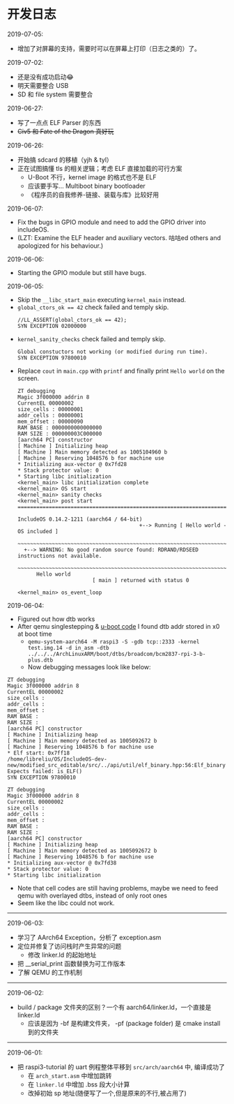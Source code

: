 # 开发日志

2019-07-05:
- 增加了对屏幕的支持，需要时可以在屏幕上打印（日志之类的）了。

2019-07-02:
- 还是没有成功启动😂
- 明天需要整合 USB
- SD 和 file system 需要整合  

2019-06-27:
- 写了一点点 ELF Parser 的东西
- ~~Civ5 和 Fate of the Dragon 真好玩~~

2019-06-26:
- 开始搞 sdcard 的移植（yjh & tyl）
- 正在试图搞懂 tls 的相关逻辑；考虑 ELF 直接加载的可行方案
  - U-Boot 不行，kernel image 的格式也不是 ELF
  - 应该要手写... Multiboot binary bootloader
  - 《程序员的自我修养-链接、装载与库》比较好用

2019-06-07:
- Fix the bugs in GPIO module and need to add the GPIO driver into includeOS.
- (LZT: Examine the ELF header and auxiliary vectors. 咕咕ed others and apologized for his behaviour.)

2019-06-06:
- Starting the GPIO module but still have bugs.

2019-06-05:
- Skip the `__libc_start_main` executing `kernel_main` instead.
- `global_ctors_ok == 42` check failed and temply skip.
  ```
  //LL_ASSERT(global_ctors_ok == 42);
  SYN EXCEPTION 02000000
  ```
- `kernel_sanity_checks` check failed and temply skip.
  ```
  Global constuctors not working (or modified during run time).
  SYN EXCEPTION 97800010
  ```
- Replace `cout` in `main.cpp` with `printf` and finally print `Hello world` on the screen.
  ```
  ZT debugging
  Magic 3f000000 addrin 8
  CurrentEL 00000002
  size_cells : 00000001
  addr_cells : 00000001
  mem_offset : 00000090
  RAM BASE : 0000000000000000
  RAM SIZE : 000000003C000000
  [aarch64 PC] constructor 
  [ Machine ] Initializing heap
  [ Machine ] Main memory detected as 1005104960 b
  [ Machine ] Reserving 1048576 b for machine use 
  * Initializing aux-vector @ 0x7fd28
  * Stack protector value: 0
  * Starting libc initialization
  <kernel_main> libc initialization complete 
  <kernel_main> OS start 
  <kernel_main> sanity checks 
  <kernel_main> post start 
  ================================================================================
                                                                                IncludeOS 0.14.2-1211 (aarch64 / 64-bit)
                                         +--> Running [ Hello world - OS included ]
   ~~~~~~~~~~~~~~~~~~~~~~~~~~~~~~~~~~~~~~~~~~~~~~~~~~~~~~~~~~~~~~~~~~~~~~~~~~~~~~~~
    +--> WARNING: No good random source found: RDRAND/RDSEED instructions not available.
        ~~~~~~~~~~~~~~~~~~~~~~~~~~~~~~~~~~~~~~~~~~~~~~~~~~~~~~~~~~~~~~~~~~~~~~~~~~~~~~~~
        Hello world
                          [ main ] returned with status 0
                                                         <kernel_main> os_event_loop
  ```
  
2019-06-04:
- Figured out how dtb works
- After qemu singlestepping & [u-boot code](https://github.com/u-boot/u-boot/blob/master/board/raspberrypi/rpi/lowlevel_init.S) I found dtb addr stored in x0 at boot time
  - `qemu-system-aarch64 -M raspi3 -S -gdb tcp::2333 -kernel test.img.14 -d in_asm -dtb ../../../ArchLinuxARM/boot/dtbs/broadcom/bcm2837-rpi-3-b-plus.dtb`
  - Now debugging messages look like below:
```
ZT debugging
Magic 3f000000 addrin 8
CurrentEL 00000002
size_cells : 
addr_cells : 
mem_offset : 
RAM BASE : 
RAM SIZE : 
[aarch64 PC] constructor 
[ Machine ] Initializing heap
[ Machine ] Main memory detected as 1005092672 b
[ Machine ] Reserving 1048576 b for machine use 
* Elf start: 0x7ff18
/home/libreliu/OS/IncludeOS-dev-new/modified_src_editable/src/../api/util/elf_binary.hpp:56:Elf_binary Expects failed: is_ELF() 
SYN EXCEPTION 97800010
```

```
ZT debugging
Magic 3f000000 addrin 8
CurrentEL 00000002
size_cells : 
addr_cells : 
mem_offset : 
RAM BASE : 
RAM SIZE : 
[aarch64 PC] constructor 
[ Machine ] Initializing heap
[ Machine ] Main memory detected as 1005092672 b
[ Machine ] Reserving 1048576 b for machine use 
* Initializing aux-vector @ 0x7fd38
* Stack protector value: 0
* Starting libc initialization
```
  - Note that cell codes are still having problems, maybe we need to feed qemu with overlayed dtbs, instead of only root ones
  - Seem like the libc could not work.
-----
2019-06-03:
- 学习了 AArch64 Exception，分析了 exception.asm
- 定位并修复了访问栈时产生异常的问题
  - 修改 linker.ld 的起始地址
- 把 __serial_print 函数替换为可工作版本
- 了解 QEMU 的工作机制
-----
2019-06-02:
- build / package 文件夹的区别？一个有 aarch64/linker.ld，一个直接是 linker.ld
  - 应该是因为 -bf 是构建文件夹， -pf (package folder) 是 cmake install 到的文件夹

-----
2019-06-01:
- 把 raspi3-tutorial 的 uart 例程整体平移到 `src/arch/aarch64` 中, 编译成功了
  - 在 `arch_start.asm` 中增加跳转
  - 在 `linker.ld` 中增加 .bss 段大小计算
  - 改掉初始 sp 地址(随便写了一个,但是原来的不行,被占用了)

